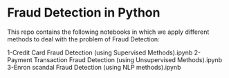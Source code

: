 # Fraud Detection in Python

This repo contains the following notebooks in which we apply different methods to deal with the problem of Fraud Detection:  

1-Credit Card Fraud Detection (using Supervised Methods).ipynb
2-Payment Transaction Fraud Detection (using Unsupervised Methods).ipynb
3-Enron scandal Fraud Detection (using NLP methods).ipynb
